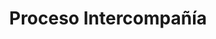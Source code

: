 ---
title: Proceso Intercompañía
icon: fa-brands fa-medium
category: Procedimientos
star: 9
sticky: 9
tag:
  - Otros
  - Procesos
article: false
---
